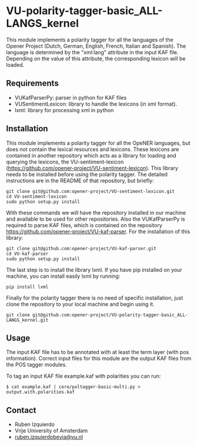 VU-polarity-tagger-basic_ALL-LANGS_kernel
==================================

This module implements a polarity tagger for all the languages of the Opener Project (Dutch, German, English, French, Italian and Spanish). The language
is determined by the "xml:lang" attribute in the input KAF file. Depending on the value of this attribute,
the corresponding lexicon will be loaded.

Requirements
-----------
* VUKafParserPy: parser in python for KAF files
* VUSentimentLexicon: library to handle the lexicons (in xml format). 
* lxml: library for processing xml in python


Installation
-----------
This module implements a polarity tagger for all the OpeNER languages, but does not contain the lexical resources and lexicons. These lexicons are
contained in another repository which acts as a library for loading and querying the lexicons, the VU-sentiment-lexicon (https://github.com/opener-project/VU-sentiment-lexicon).
This library needs to be installed before using the polarity tagger. The detailed instructions are in the README of that repository, but briefly:

````shell
git clone git@github.com:opener-project/VU-sentiment-lexicon.git
cd VU-sentiment-lexicon
sudo python setup.py install
````

With these commands we will have the repository installed in our machine and available to be used for other repositories. Also the VUKafParserPy is required to parse KAF files,
which is contained on the repository https://github.com/opener-project/VU-kaf-parser. For the installation of this library:

````shell
git clone git@github.com:opener-project/VU-kaf-parser.git
cd VU-kaf-parser
sudo python setup.py install
````

The last step is to install the library lxml. If you have pip installed on your machine, you can install easily lxml by running:
````shell
pip install lxml
````

Finally for the polarity tagger there is no need of specific installation, just clone the repository to your local machine and begin using it.
````
git clone git@github.com:opener-project/VU-polarity-tagger-basic_ALL-LANGS_kernel.git
````


Usage
----

The input KAF file has to be annotated with at least the term layer (with pos information).
Correct input files for this module are the output KAF files from the POS tagger modules.

To tag an input KAF file example.kaf with polarities you can run:
````shell
$ cat example.kaf | core/poltagger-basic-multi.py > output.with.polarities.kaf
````

Contact
------  
* Ruben Izquierdo
* Vrije University of Amsterdam
* ruben.izquierdobevia@vu.nl